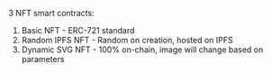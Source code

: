 3 NFT smart contracts:

1. Basic NFT - ERC-721 standard
2. Random IPFS NFT - Random on creation, hosted on IPFS
3. Dynamic SVG NFT - 100% on-chain, image will change based on parameters